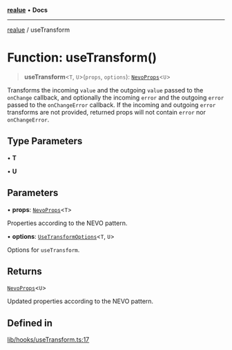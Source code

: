 [**realue**](../README.md) • **Docs**

***

[realue](../README.md) / useTransform

# Function: useTransform()

> **useTransform**\<`T`, `U`\>(`props`, `options`): [`NevoProps`](../type-aliases/NevoProps.md)\<`U`\>

Transforms the incoming `value` and the outgoing `value` passed to the `onChange` callback, and optionally the incoming `error` and the outgoing `error` passed to the `onChangeError` callback. If the incoming and outgoing `error` transforms are not provided, returned props will not contain `error` nor `onChangeError`.

## Type Parameters

• **T**

• **U**

## Parameters

• **props**: [`NevoProps`](../type-aliases/NevoProps.md)\<`T`\>

Properties according to the NEVO pattern.

• **options**: [`UseTransformOptions`](../type-aliases/UseTransformOptions.md)\<`T`, `U`\>

Options for `useTransform`.

## Returns

[`NevoProps`](../type-aliases/NevoProps.md)\<`U`\>

Updated properties according to the NEVO pattern.

## Defined in

[lib/hooks/useTransform.ts:17](https://github.com/nevoland/realue/blob/bda2c81a122722d2211255b398b35c625b1e6a1c/lib/hooks/useTransform.ts#L17)
